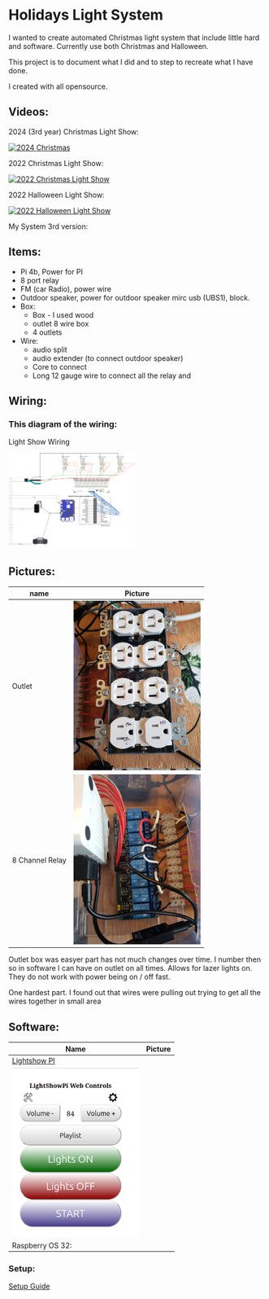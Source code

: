 # Holidays Light System

I wanted to create automated Christmas light system that include little hard and software. Currently use both Christmas and Halloween.

This project is to document what I did and to step to recreate what I have done. 

I created with all opensource. 

## Videos:

2024 (3rd year) Christmas Light Show:

[![2024 Christmas](https://img.youtube.com/vi/UYHrhsJcZpA/0.jpg)](https://youtu.be/UYHrhsJcZpA "2024 Christmas")

2022 Christmas Light Show:

[![2022 Christmas Light Show](https://img.youtube.com/vi/laKFfjLhqhQ/0.jpg)](https://youtu.be/laKFfjLhqhQ "2022 Christmas Light Show")

2022 Halloween Light Show:

[![2022 Halloween Light Show](https://img.youtube.com/vi/AcGbxJbV51w/0.jpg)](https://youtu.be/AcGbxJbV51w "2022 Halloween Light Show")

My System 3rd version:

## Items:
- Pi 4b, Power for PI 
- 8 port relay
- FM (car Radio), power wire
- Outdoor speaker,  power for outdoor speaker mirc usb (UBS1), block.
- Box:
  - Box - I used wood
  - outlet 8 wire box
  - 4 outlets
- Wire:
  - audio split
  - audio extender (to connect outdoor speaker)
  - Core to connect 
  - Long 12 gauge wire to connect all the relay and 



## Wiring:

### This diagram of the wiring:
Light Show Wiring

[<img src="./pictures/ligth-show-wiring.png" width="250"/>](./pictures/ligth-show-wiring.png)

## Pictures:

| name | Picture|
|------|----|
|Outlet | [<img src="./pictures/outlet-box.jpg" width="250"/>](./pictures/outlet-box.jpg)| 
|8 Channel Relay| [<img src="./pictures/relay-connect.jpg" width="250"/>](./pictures/relay-connect.jpg)|



Outlet box was easyer part has not much changes over time. I number then so in software I can have on outlet on all times. Allows for lazer lights on. They do not work with power being on / off fast. 

One hardest part. I found out that wires were pulling out trying to get all the wires together in small area


## Software: 

|Name|Picture|
|---|---|
|[Lightshow PI](https://bitbucket.org/togiles/lightshowpi/src/master/)|
[<img src="./pictures/lightshowpi-interface.png" width="250"/>](./pictures/lightshowpi-interface.png)|
| Raspberry OS 32:|  |


### Setup:
 [Setup Guide](./setupguide.md)
